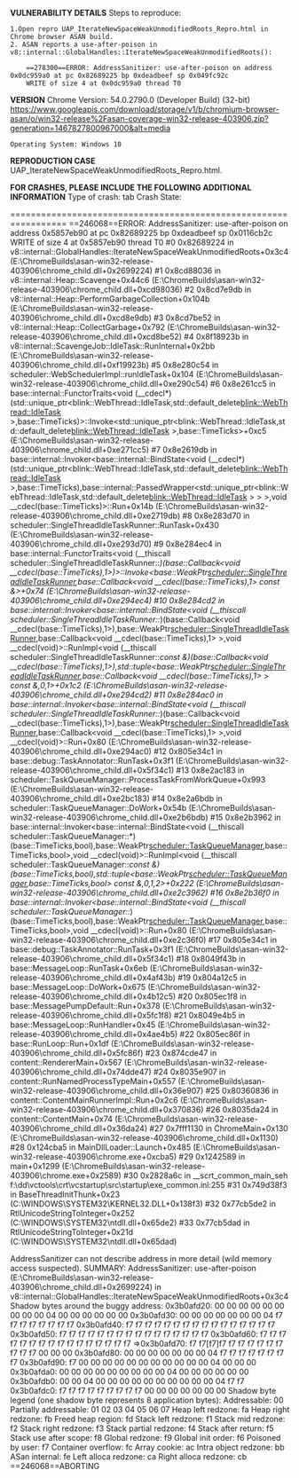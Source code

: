 <b>VULNERABILITY DETAILS</b>
	Steps to reproduce:
	
	1.Open repro UAP_IterateNewSpaceWeakUnmodifiedRoots_Repro.html in Chrome browser ASAN build.
	2. ASAN reports a use-after-poison in v8::internal::GlobalHandles::IterateNewSpaceWeakUnmodifiedRoots():

		==278300==ERROR: AddressSanitizer: use-after-poison on address 0x0dc959a0 at pc 0x82689225 bp 0xdeadbeef sp 0x049fc92c
		WRITE of size 4 at 0x0dc959a0 thread T0

<b>VERSION</b>
	Chrome Version: 54.0.2790.0 (Developer Build) (32-bit)
	https://www.googleapis.com/download/storage/v1/b/chromium-browser-asan/o/win32-release%2Fasan-coverage-win32-release-403906.zip?generation=1467827800967000&alt=media
	
	Operating System: Windows 10

<b>REPRODUCTION CASE</b>
	UAP_IterateNewSpaceWeakUnmodifiedRoots_Repro.html.

<b>FOR CRASHES, PLEASE INCLUDE THE FOLLOWING ADDITIONAL INFORMATION</b>
Type of crash: tab
Crash State:

=================================================================
==246068==ERROR: AddressSanitizer: use-after-poison on address 0x5857eb90 at pc 0x82689225 bp 0xdeadbeef sp 0x0116cb2c
WRITE of size 4 at 0x5857eb90 thread T0
    #0 0x82689224 in v8::internal::GlobalHandles::IterateNewSpaceWeakUnmodifiedRoots+0x3c4 (E:\ChromeBuilds\asan-win32-release-403906\chrome_child.dll+0x2699224)
    #1 0x8cd88036 in v8::internal::Heap::Scavenge+0x44c6 (E:\ChromeBuilds\asan-win32-release-403906\chrome_child.dll+0xcd98036)
    #2 0x8cd7e9db in v8::internal::Heap::PerformGarbageCollection+0x104b (E:\ChromeBuilds\asan-win32-release-403906\chrome_child.dll+0xcd8e9db)
    #3 0x8cd7be52 in v8::internal::Heap::CollectGarbage+0x792 (E:\ChromeBuilds\asan-win32-release-403906\chrome_child.dll+0xcd8be52)
    #4 0x8f18923b in v8::internal::ScavengeJob::IdleTask::RunInternal+0x2bb (E:\ChromeBuilds\asan-win32-release-403906\chrome_child.dll+0xf19923b)
    #5 0x8e280c54 in scheduler::WebSchedulerImpl::runIdleTask+0x104 (E:\ChromeBuilds\asan-win32-release-403906\chrome_child.dll+0xe290c54)
    #6 0x8e261cc5 in base::internal::FunctorTraits<void (__cdecl*)(std::unique_ptr<blink::WebThread::IdleTask,std::default_delete<blink::WebThread::IdleTask> >,base::TimeTicks)>::Invoke<std::unique_ptr<blink::WebThread::IdleTask,std::default_delete<blink::WebThread::IdleTask> >,base::TimeTicks>+0xc5 (E:\ChromeBuilds\asan-win32-release-403906\chrome_child.dll+0xe271cc5)
    #7 0x8e2619db in base::internal::Invoker<base::internal::BindState<void (__cdecl*)(std::unique_ptr<blink::WebThread::IdleTask,std::default_delete<blink::WebThread::IdleTask> >,base::TimeTicks),base::internal::PassedWrapper<std::unique_ptr<blink::WebThread::IdleTask,std::default_delete<blink::WebThread::IdleTask> > > >,void __cdecl(base::TimeTicks)>::Run+0x14b (E:\ChromeBuilds\asan-win32-release-403906\chrome_child.dll+0xe2719db)
    #8 0x8e283d70 in scheduler::SingleThreadIdleTaskRunner::RunTask+0x430 (E:\ChromeBuilds\asan-win32-release-403906\chrome_child.dll+0xe293d70)
    #9 0x8e284ec4 in base::internal::FunctorTraits<void (__thiscall scheduler::SingleThreadIdleTaskRunner::*)(base::Callback<void __cdecl(base::TimeTicks),1>)>::Invoke<base::WeakPtr<scheduler::SingleThreadIdleTaskRunner>,base::Callback<void __cdecl(base::TimeTicks),1> const &>+0x74 (E:\ChromeBuilds\asan-win32-release-403906\chrome_child.dll+0xe294ec4)
    #10 0x8e284cd2 in base::internal::Invoker<base::internal::BindState<void (__thiscall scheduler::SingleThreadIdleTaskRunner::*)(base::Callback<void __cdecl(base::TimeTicks),1>),base::WeakPtr<scheduler::SingleThreadIdleTaskRunner>,base::Callback<void __cdecl(base::TimeTicks),1> >,void __cdecl(void)>::RunImpl<void (__thiscall scheduler::SingleThreadIdleTaskRunner::*const &)(base::Callback<void __cdecl(base::TimeTicks),1>),std::tuple<base::WeakPtr<scheduler::SingleThreadIdleTaskRunner>,base::Callback<void __cdecl(base::TimeTicks),1> > const &,0,1>+0x1c2 (E:\ChromeBuilds\asan-win32-release-403906\chrome_child.dll+0xe294cd2)
    #11 0x8e284ac0 in base::internal::Invoker<base::internal::BindState<void (__thiscall scheduler::SingleThreadIdleTaskRunner::*)(base::Callback<void __cdecl(base::TimeTicks),1>),base::WeakPtr<scheduler::SingleThreadIdleTaskRunner>,base::Callback<void __cdecl(base::TimeTicks),1> >,void __cdecl(void)>::Run+0x80 (E:\ChromeBuilds\asan-win32-release-403906\chrome_child.dll+0xe294ac0)
    #12 0x805e34c1 in base::debug::TaskAnnotator::RunTask+0x3f1 (E:\ChromeBuilds\asan-win32-release-403906\chrome_child.dll+0x5f34c1)
    #13 0x8e2ac183 in scheduler::TaskQueueManager::ProcessTaskFromWorkQueue+0x993 (E:\ChromeBuilds\asan-win32-release-403906\chrome_child.dll+0xe2bc183)
    #14 0x8e2a6bdb in scheduler::TaskQueueManager::DoWork+0x54b (E:\ChromeBuilds\asan-win32-release-403906\chrome_child.dll+0xe2b6bdb)
    #15 0x8e2b3962 in base::internal::Invoker<base::internal::BindState<void (__thiscall scheduler::TaskQueueManager::*)(base::TimeTicks,bool),base::WeakPtr<scheduler::TaskQueueManager>,base::TimeTicks,bool>,void __cdecl(void)>::RunImpl<void (__thiscall scheduler::TaskQueueManager::*const &)(base::TimeTicks,bool),std::tuple<base::WeakPtr<scheduler::TaskQueueManager>,base::TimeTicks,bool> const &,0,1,2>+0x222 (E:\ChromeBuilds\asan-win32-release-403906\chrome_child.dll+0xe2c3962)
    #16 0x8e2b36f0 in base::internal::Invoker<base::internal::BindState<void (__thiscall scheduler::TaskQueueManager::*)(base::TimeTicks,bool),base::WeakPtr<scheduler::TaskQueueManager>,base::TimeTicks,bool>,void __cdecl(void)>::Run+0x80 (E:\ChromeBuilds\asan-win32-release-403906\chrome_child.dll+0xe2c36f0)
    #17 0x805e34c1 in base::debug::TaskAnnotator::RunTask+0x3f1 (E:\ChromeBuilds\asan-win32-release-403906\chrome_child.dll+0x5f34c1)
    #18 0x8049f43b in base::MessageLoop::RunTask+0x6eb (E:\ChromeBuilds\asan-win32-release-403906\chrome_child.dll+0x4af43b)
    #19 0x804a12c5 in base::MessageLoop::DoWork+0x675 (E:\ChromeBuilds\asan-win32-release-403906\chrome_child.dll+0x4b12c5)
    #20 0x805ec1f8 in base::MessagePumpDefault::Run+0x378 (E:\ChromeBuilds\asan-win32-release-403906\chrome_child.dll+0x5fc1f8)
    #21 0x8049e4b5 in base::MessageLoop::RunHandler+0x45 (E:\ChromeBuilds\asan-win32-release-403906\chrome_child.dll+0x4ae4b5)
    #22 0x805ec86f in base::RunLoop::Run+0x1df (E:\ChromeBuilds\asan-win32-release-403906\chrome_child.dll+0x5fc86f)
    #23 0x874cde47 in content::RendererMain+0x567 (E:\ChromeBuilds\asan-win32-release-403906\chrome_child.dll+0x74dde47)
    #24 0x8035e907 in content::RunNamedProcessTypeMain+0x557 (E:\ChromeBuilds\asan-win32-release-403906\chrome_child.dll+0x36e907)
    #25 0x80360836 in content::ContentMainRunnerImpl::Run+0x2c6 (E:\ChromeBuilds\asan-win32-release-403906\chrome_child.dll+0x370836)
    #26 0x8035da24 in content::ContentMain+0x74 (E:\ChromeBuilds\asan-win32-release-403906\chrome_child.dll+0x36da24)
    #27 0x7fff1130 in ChromeMain+0x130 (E:\ChromeBuilds\asan-win32-release-403906\chrome_child.dll+0x1130)
    #28 0x124cba5 in MainDllLoader::Launch+0x485 (E:\ChromeBuilds\asan-win32-release-403906\chrome.exe+0xcba5)
    #29 0x1242589 in main+0x1299 (E:\ChromeBuilds\asan-win32-release-403906\chrome.exe+0x2589)
    #30 0x2828a6c in __scrt_common_main_seh f:\dd\vctools\crt\vcstartup\src\startup\exe_common.inl:255
    #31 0x749d38f3 in BaseThreadInitThunk+0x23 (C:\WINDOWS\SYSTEM32\KERNEL32.DLL+0x138f3)
    #32 0x77cb5de2 in RtlUnicodeStringToInteger+0x252 (C:\WINDOWS\SYSTEM32\ntdll.dll+0x65de2)
    #33 0x77cb5dad in RtlUnicodeStringToInteger+0x21d (C:\WINDOWS\SYSTEM32\ntdll.dll+0x65dad)

AddressSanitizer can not describe address in more detail (wild memory access suspected).
SUMMARY: AddressSanitizer: use-after-poison (E:\ChromeBuilds\asan-win32-release-403906\chrome_child.dll+0x2699224) in v8::internal::GlobalHandles::IterateNewSpaceWeakUnmodifiedRoots+0x3c4
Shadow bytes around the buggy address:
  0x3b0afd20: 00 00 00 00 00 00 00 00 00 04 00 00 00 00 00 00
  0x3b0afd30: 00 00 00 00 00 00 00 04 f7 f7 f7 f7 f7 f7 f7 f7
  0x3b0afd40: f7 f7 f7 f7 f7 f7 f7 f7 f7 f7 f7 f7 f7 f7 f7 f7
  0x3b0afd50: f7 f7 f7 f7 f7 f7 f7 f7 f7 f7 f7 f7 f7 f7 f7 f7
  0x3b0afd60: f7 f7 f7 f7 f7 f7 f7 f7 f7 f7 f7 f7 f7 f7 f7 f7
=>0x3b0afd70: f7 f7[f7]f7 f7 f7 f7 f7 f7 f7 f7 f7 f7 00 00 00
  0x3b0afd80: 00 00 00 00 00 00 00 04 f7 f7 f7 f7 f7 f7 f7 f7
  0x3b0afd90: f7 00 00 00 00 00 00 00 00 00 00 00 04 00 00 00
  0x3b0afda0: 00 00 00 00 00 00 00 00 00 04 00 00 00 00 00 00
  0x3b0afdb0: 00 00 04 00 00 00 00 00 00 00 00 00 00 04 f7 f7
  0x3b0afdc0: f7 f7 f7 f7 f7 f7 f7 f7 f7 00 00 00 00 00 00 00
Shadow byte legend (one shadow byte represents 8 application bytes):
  Addressable:           00
  Partially addressable: 01 02 03 04 05 06 07 
  Heap left redzone:       fa
  Heap right redzone:      fb
  Freed heap region:       fd
  Stack left redzone:      f1
  Stack mid redzone:       f2
  Stack right redzone:     f3
  Stack partial redzone:   f4
  Stack after return:      f5
  Stack use after scope:   f8
  Global redzone:          f9
  Global init order:       f6
  Poisoned by user:        f7
  Container overflow:      fc
  Array cookie:            ac
  Intra object redzone:    bb
  ASan internal:           fe
  Left alloca redzone:     ca
  Right alloca redzone:    cb
==246068==ABORTING
